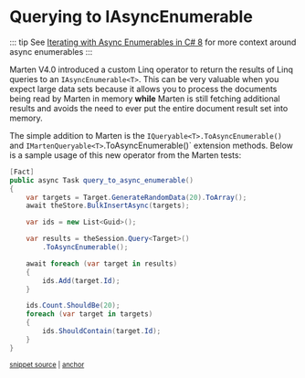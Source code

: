 # Querying to IAsyncEnumerable

::: tip
See [Iterating with Async Enumerables in C# 8](https://docs.microsoft.com/en-us/archive/msdn-magazine/2019/november/csharp-iterating-with-async-enumerables-in-csharp-8)
for more context around async enumerables
:::

Marten V4.0 introduced a custom Linq operator to return the results of Linq queries to
an `IAsyncEnumerable<T>`. This can be very valuable when you expect large data sets because
it allows you to process the documents being read by Marten in memory **while** Marten
is still fetching additional results and avoids the need to ever put the entire document
result set into memory.

The simple addition to Marten is the `IQueryable<T>.ToAsyncEnumerable()` and `IMartenQueryable<T>`.ToAsyncEnumerable()`
extension methods. Below is a sample usage of this new operator from the Marten tests:

<!-- snippet: sample_query_to_async_enumerable -->
<a id='snippet-sample_query_to_async_enumerable'></a>
```cs
[Fact]
public async Task query_to_async_enumerable()
{
    var targets = Target.GenerateRandomData(20).ToArray();
    await theStore.BulkInsertAsync(targets);

    var ids = new List<Guid>();

    var results = theSession.Query<Target>()
        .ToAsyncEnumerable();

    await foreach (var target in results)
    {
        ids.Add(target.Id);
    }

    ids.Count.ShouldBe(20);
    foreach (var target in targets)
    {
        ids.ShouldContain(target.Id);
    }
}
```
<sup><a href='https://github.com/JasperFx/marten/blob/master/src/Marten.Testing/Linq/invoking_query_with_ToAsyncEnumerable.cs#L18-L43' title='Snippet source file'>snippet source</a> | <a href='#snippet-sample_query_to_async_enumerable' title='Start of snippet'>anchor</a></sup>
<!-- endSnippet -->
